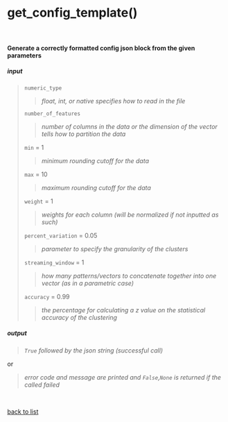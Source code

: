 # **get_config_template()**
<br/>

#### Generate a correctly formatted config json block from the given parameters
##### input
>`numeric_type`
>>*float, int, or native specifies how to read in the file*
>
>`number_of_features`
>>*number of columns in the data or the dimension of the vector tells how to partition the data*
>
>`min` = 1
>>*minimum rounding cutoff for the data*
>
>`max` = 10
>>*maximum rounding cutoff for the data*
>
>`weight` = 1
>>*weights for each column (will be normalized if not inputted as such)*
>
>`percent_variation` = 0.05
>>*parameter to specify the granularity of the clusters*
>
>`streaming_window` = 1
>>*how many patterns/vectors to concatenate together into one vector (as in a parametric case)*
>
>`accuracy` = 0.99
>>*the percentage for calculating a z value on the statistical accuracy of the clustering*

##### output
>*`True` followed by the json string (successful call)*

or
>*error code and message are printed and `False`,`None` is returned if the called failed*   

<br/>

[back to list](../Index.md)
